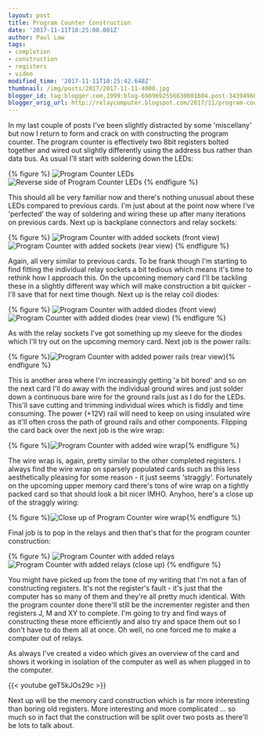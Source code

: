 ```yaml
---
layout: post
title: Program Counter Construction
date: '2017-11-11T10:25:00.001Z'
author: Paul Law
tags:
- completion
- construction
- registers
- video
modified_time: '2017-11-11T10:25:42.648Z'
thumbnail: /img/posts/2017/2017-11-11-4000.jpg
blogger_id: tag:blogger.com,1999:blog-6989692556630001604.post-3439496089574914545
blogger_orig_url: http://relaycomputer.blogspot.com/2017/11/program-counter-construction.html
---
```


In my last couple of posts I've been slightly distracted by some 
'miscellany' but now I return to form and crack on with constructing the 
program counter. The program counter is effectively two 8bit registers bolted 
together and wired out slightly differently using the address bus rather than 
data bus. As usual I'll start with soldering down the LEDs:

{% figure %}
![Program Counter LEDs](/img/posts/2017/2017-11-11-0000.jpg)
![Reverse side of Program Counter LEDs](/img/posts/2017/2017-11-11-0001.jpg)
{% endfigure %}

This 
should all be very familiar now and there's nothing unusual about these LEDs 
compared to previous cards. I'm just about at the point now where I've 
'perfected' the way of soldering and wiring these up after many iterations on 
previous cards. Next up is backplane connectors and relay sockets:

{% figure %}
![Program Counter with added sockets (front view)](/img/posts/2017/2017-11-11-0002.jpg)
![Program Counter with added sockets (rear view)](/img/posts/2017/2017-11-11-0003.jpg)
{% endfigure %}

Again, all very similar to previous cards. To be frank though I'm 
starting to find fitting the individual relay sockets a bit tedious which 
means it's time to rethink how I approach this. On the upcoming memory card 
I'll be tackling these in a slightly different way which will make 
construction a bit quicker - I'll save that for next time though. Next up is 
the relay coil diodes:

{% figure %}
![Program Counter with added diodes (front view)](/img/posts/2017/2017-11-11-0004.jpg)
![Program Counter with added diodes (rear view)](/img/posts/2017/2017-11-11-0005.jpg)
{% endfigure %}

As with the relay sockets I've got something up my sleeve for the 
diodes which I'll try out on the upcoming memory card. Next job is the power 
rails:

{% figure %}![Program Counter with added power rails (rear view)](/img/posts/2017/2017-11-11-0006.jpg){% endfigure %}

This is another area where I'm increasingly getting 'a bit bored' 
and so on the next card I'll do away with the individual ground wires and just 
solder down a continuous bare wire for the ground rails just as I do for the 
LEDs. This'll save cutting and trimming individual wires which is fiddly and 
time consuming. The power (+12V) rail will need to keep on using insulated 
wire as it'll often cross the path of ground rails and other components. 
Flipping the card back over the next job is the wire wrap:

{% figure %}![Program Counter with added wire wrap](/img/posts/2017/2017-11-11-0007.jpg){% endfigure %}

The wire 
wrap is, again, pretty similar to the other completed registers. I always find 
the wire wrap on sparsely populated cards such as this less aesthetically 
pleasing for some reason - it just seems 'straggly'. Fortunately on the 
upcoming upper memory card there's tons of wire wrap on a tightly packed card 
so that should look a bit nicer IMHO. Anyhoo, here's a close up of the 
straggly wiring:

{% figure %}![Close up of Program Counter wire wrap](/img/posts/2017/2017-11-11-0008.jpg){% endfigure %}

Final 
job is to pop in the relays and then that's that for the program counter 
construction:

{% figure %}
![Program Counter with added relays](/img/posts/2017/2017-11-11-0009.jpg)
![Program Counter with added relays (close up)](/img/posts/2017/2017-11-11-0010.jpg)
{% endfigure %}

You might have picked up from the tone of my writing that I'm not 
a fan of constructing registers. It's not the register's fault - it's just 
that the computer has so many of them and they're all pretty much identical. 
With the program counter done there'll still be the incrementer register and 
then registers J, M and XY to complete. I'm going to try and find ways of 
constructing these more efficiently and also try and space them out so I don't 
have to do them all at once. Oh well, no one forced me to make a computer out 
of relays.

As always I've created a video which gives an overview 
of the card and shows it working in isolation of the computer as well as when 
plugged in to the computer.

{{< youtube geT5kJOs29c >}}

Next up will be the memory card construction which 
is far more interesting than boring old registers. More interesting and more 
complicated ... so much so in fact that the construction will be split over 
two posts as there'll be lots to talk about. 
